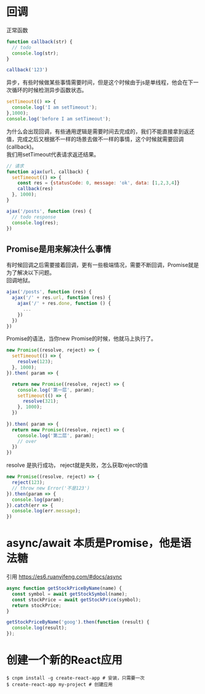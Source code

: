 # 回调

正常函数
```javascript
function callback(str) {
  // todo 
  console.log(str);
}

callback('123')
```

异步，有些时候做某些事情需要时间，但是这个时候由于js是单线程，他会在下一次循环的时候检测异步函数状态。
```javascript
setTimeout(() => {
  console.log('I am setTimeout');
},1000);
console.log('before I am setTimeout');
```

为什么会出现回调，有些通用逻辑是需要时间去完成的，我们不能直接拿到返还值，完成之后又根据不一样的场景去做不一样的事情，这个时候就需要回调(callback)。    
我们用setTimeout代表请求返还结果。  
```javascript
// 请求 
function ajax(url, callback) {
  setTimeout(() => {
    const res = {statusCode: 0, message: 'ok', data: [1,2,3,4]}
    callback(res)
  }, 1000);
}

ajax('/posts', function (res) {
  // todo response
  console.log(res);
})

```
## Promise是用来解决什么事情
有时候回调之后需要接着回调，更有一些极端情况，需要不断回调，Promise就是为了解决以下问题。  
回调地狱。
```javascript
ajax('/posts', function (res) {
  ajax('/' + res.url, function (res) {
    ajax('/' + res.done, function () {
      ...
    })
  })
})
```

Promise的语法，当你new Promise的时候，他就马上执行了。
```javascript
new Promise((resolve, reject) => {
  setTimeout(() => {
    resolve(123);
  }, 1000);
}).then( param => {

  return new Promise((resolve, reject) => {
    console.log('第一层', param);
    setTimeout(() => {
      resolve(321);
    }, 1000);
  })
  
}).then( param => {
  return new Promise((resolve, reject) => {
    console.log('第二层', param);
    // over
  })
})
```

resolve 是执行成功， reject就是失败，怎么获取reject的值
```javascript
new Promise((resolve, reject) => {
  reject(123);
  // throw new Error('不是123')
}).then(param => {
  console.log(param);
}).catch(err => {
  console.log(err.message);
})
```

# async/await 本质是Promise，他是语法糖
引用 <a href="https://es6.ruanyifeng.com/#docs/async">https://es6.ruanyifeng.com/#docs/async</a>
```javascript
async function getStockPriceByName(name) {
  const symbol = await getStockSymbol(name);
  const stockPrice = await getStockPrice(symbol);
  return stockPrice;
}

getStockPriceByName('goog').then(function (result) {
  console.log(result);
});
```

# 创建一个新的React应用
```shell
$ cnpm install -g create-react-app # 安装，只需要一次
$ create-react-app my-project # 创建应用
```